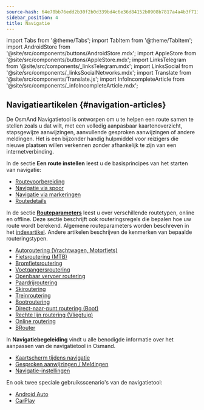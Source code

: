 ```yaml
---
source-hash: 64e70bb76edd2b30f2b0d339bd4c6e36d84152b0908b7817a4a4b3f7136b2c35
sidebar_position: 4
title: Navigatie
---
```

import Tabs from '@theme/Tabs';
import TabItem from '@theme/TabItem';
import AndroidStore from '@site/src/components/buttons/AndroidStore.mdx';
import AppleStore from '@site/src/components/buttons/AppleStore.mdx';
import LinksTelegram from '@site/src/components/_linksTelegram.mdx';
import LinksSocial from '@site/src/components/_linksSocialNetworks.mdx';
import Translate from '@site/src/components/Translate.js';
import InfoIncompleteArticle from '@site/src/components/_infoIncompleteArticle.mdx';



## Navigatieartikelen {#navigation-articles}

De OsmAnd Navigatietool is ontworpen om u te helpen een route samen te stellen zoals u dat wilt, met een volledig aanpasbaar kaartenoverzicht, stapsgewijze aanwijzingen, aanvullende gesproken aanwijzingen of andere meldingen. Het is een bijzonder handig hulpmiddel voor reizigers die nieuwe plaatsen willen verkennen zonder afhankelijk te zijn van een internetverbinding.

In de sectie **Een route instellen** leest u de basisprincipes van het starten van navigatie:

- [Routevoorbereiding](./setup/route-navigation.md)
- [Navigatie via spoor](./setup/gpx-navigation.md)
- [Navigatie via markeringen](./setup/markers-navigation.md)
- [Routedetails](./setup/route-details.md)

In de sectie **[Routeparameters](./routing/osmand-routing.md#routing-types)** leest u over verschillende routetypen, online en offline. Deze sectie beschrijft ook routeringsregels die bepalen hoe uw route wordt berekend. Algemene routeparameters worden beschreven in het [indexartikel](./routing/osmand-routing.md#routing-types). Andere artikelen beschrijven de kenmerken van bepaalde routeringstypen.
- [Autoroutering (Vrachtwagen, Motorfiets)](./routing/car-based-routing.md)
- [Fietsroutering (MTB)](./routing/bicycle-based-routing.md)
- [Bromfietsroutering](./routing/moped-routing.md)
- [Voetgangersroutering](./routing/pedestrian-routing.md)
- [Openbaar vervoer routering](./routing/public-transport-navigation.md)
- [Paardrijroutering](./routing/horse-routing.md)
- [Skiroutering](./routing/ski-routing.md)
- [Treinroutering](./routing/train-routing.md)
- [Bootroutering](./routing/boat-navigation.md)
- [Direct-naar-punt routering (Boot)](./routing/direct-to-point-routing.md)
- [Rechte lijn routering (Vliegtuig)](./routing/straight-line-routing.md)
- [Online routering](./routing/online-routing.md)
- [BRouter](./routing/brouter.md)

In **Navigatiebegeleiding** vindt u alle benodigde informatie over het aanpassen van de navigatietool in Osmand.

- [Kaartscherm tijdens navigatie](./guidance/map-during-navigation.md)
- [Gesproken aanwijzingen / Meldingen](./guidance/voice-navigation.md)
- [Navigatie-instellingen](./guidance/navigation-settings.md)

En ook twee speciale gebruiksscenario's van de navigatietool:

- [Android Auto](./auto-car.md)
- [CarPlay](./car-play.md)
